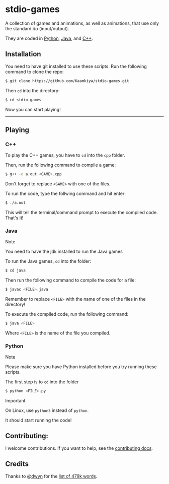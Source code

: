 # stdio-games

A collection of games and animations, as well as animations, that use only the standard i/o (input/output).

They are coded in [Python](https://docs.python.org/), [Java](https://java.com/), and [C++](https://devdocs.io/cpp/).

## Installation

You need to have git installed to use these scripts. Run the following command to clone the repo:

```bash
$ git clone https://github.com/Kaamkiya/stdio-games.git
```

Then `cd` into the directory:

```bash
$ cd stdio-games
```

Now you can start playing!

<hr/>

## Playing

### C++

To play the C++ games, you have to `cd` into the `cpp` folder. 

Then, run the following command to compile a game:

```bash
$ g++ -o a.out <GAME>.cpp
```

Don't forget to replace `<GAME>` with one of the files.

To run the code, type the follwing command and hit enter:

```bash
$ ./a.out
```

This will tell the terminal/command prompt to execute the compiled code. That's it!

### Java

> [!NOTE]
> You need to have the jdk installed to run the Java games

To run the Java games, `cd` into the folder:

```bash
$ cd java
```

Then run the following command to compile the code for a file:

```bash
$ javac <FILE>.java
```

Remember to replace `<FILE>` with the name of one of the files in the directory!

To execute the compiled code, run the following command:

```bash
$ java <FILE>
```

Where `<FILE>` is the name of the file you compiled. 

### Python

> [!NOTE]
> Please make sure you have Python installed before you try running these scripts.

The first step is to `cd` into the folder

```bash
$ python <FILE>.py
```

> [!IMPORTANT]
> On Linux, use `python3` instead of `python`.

It should start running the code!

## Contributing:

I welcome contributions. If you want to help, see the [contributing docs](.github/CONTRIBUTING.md).

## Credits

Thanks to [@dwyn](https://github.com/dwyn/) for the [list of 479k words](https://github.com/dwyl/english-words).
